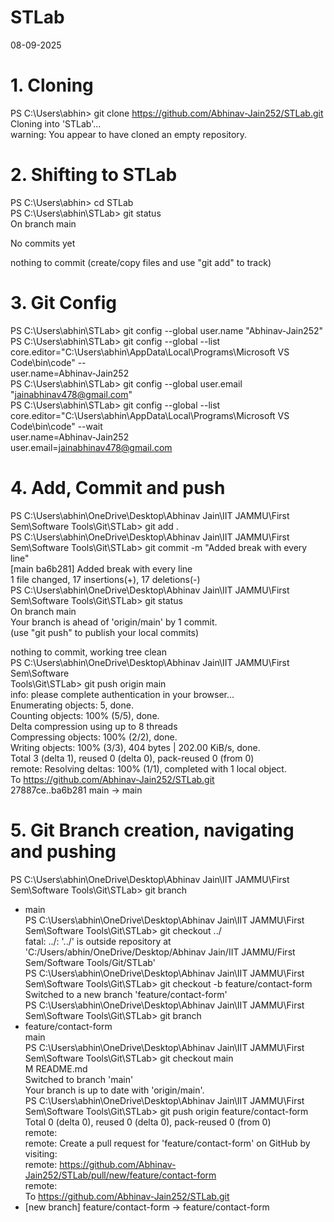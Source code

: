 # STLab

08-09-2025

# 1. Cloning
PS C:\Users\abhin> git clone https://github.com/Abhinav-Jain252/STLab.git<br/>
Cloning into 'STLab'...<br/>
warning: You appear to have cloned an empty repository.<br/>

# 2. Shifting to STLab
PS C:\Users\abhin> cd STLab<br/>
PS C:\Users\abhin\STLab> git status<br/>
On branch main<br/>

No commits yet<br/>

nothing to commit (create/copy files and use "git add" to track)<br/>


# 3. Git Config
PS C:\Users\abhin\STLab> git config --global user.name "Abhinav-Jain252"<br/>
PS C:\Users\abhin\STLab> git config --global --list<br/>
core.editor="C:\Users\abhin\AppData\Local\Programs\Microsoft VS Code\bin\code" --<br/>
user.name=Abhinav-Jain252<br/>
PS C:\Users\abhin\STLab> git config --global user.email "jainabhinav478@gmail.com"   <br/>
PS C:\Users\abhin\STLab> git config --global --list<br/>
core.editor="C:\Users\abhin\AppData\Local\Programs\Microsoft VS Code\bin\code" --wait<br/>
user.name=Abhinav-Jain252<br/>
user.email=jainabhinav478@gmail.com<br/>


# 4. Add, Commit and push
PS C:\Users\abhin\OneDrive\Desktop\Abhinav Jain\IIT JAMMU\First Sem\Software Tools\Git\STLab> git add .<br/>
PS C:\Users\abhin\OneDrive\Desktop\Abhinav Jain\IIT JAMMU\First Sem\Software Tools\Git\STLab> git commit -m "Added break with every line"<br/>
[main ba6b281] Added break with every line<br/>
 1 file changed, 17 insertions(+), 17 deletions(-)<br/>
PS C:\Users\abhin\OneDrive\Desktop\Abhinav Jain\IIT JAMMU\First Sem\Software Tools\Git\STLab> git status<br/>
On branch main<br/>
Your branch is ahead of 'origin/main' by 1 commit.<br/>
  (use "git push" to publish your local commits)<br/>

nothing to commit, working tree clean<br/>
PS C:\Users\abhin\OneDrive\Desktop\Abhinav Jain\IIT JAMMU\First Sem\Software <br/>Tools\Git\STLab> git push origin main<br/>
info: please complete authentication in your browser...<br/>
Enumerating objects: 5, done.<br/>
Counting objects: 100% (5/5), done.<br/>
Delta compression using up to 8 threads<br/>
Compressing objects: 100% (2/2), done.<br/>
Writing objects: 100% (3/3), 404 bytes | 202.00 KiB/s, done.<br/>
Total 3 (delta 1), reused 0 (delta 0), pack-reused 0 (from 0)<br/>
remote: Resolving deltas: 100% (1/1), completed with 1 local object.<br/>
To https://github.com/Abhinav-Jain252/STLab.git<br/>
   27887ce..ba6b281  main -> main<br/>



# 5. Git Branch creation, navigating and pushing
PS C:\Users\abhin\OneDrive\Desktop\Abhinav Jain\IIT JAMMU\First Sem\Software Tools\Git\STLab> git branch<br/>
* main<br/>
PS C:\Users\abhin\OneDrive\Desktop\Abhinav Jain\IIT JAMMU\First Sem\Software Tools\Git\STLab> git checkout ../<br/>
fatal: ../: '../' is outside repository at 'C:/Users/abhin/OneDrive/Desktop/Abhinav Jain/IIT JAMMU/First Sem/Software Tools/Git/STLab'<br/>
PS C:\Users\abhin\OneDrive\Desktop\Abhinav Jain\IIT JAMMU\First Sem\Software Tools\Git\STLab> git checkout -b feature/contact-form
Switched to a new branch 'feature/contact-form'<br/>
PS C:\Users\abhin\OneDrive\Desktop\Abhinav Jain\IIT JAMMU\First Sem\Software Tools\Git\STLab> git branch<br/>
* feature/contact-form<br/>
  main<br/>
PS C:\Users\abhin\OneDrive\Desktop\Abhinav Jain\IIT JAMMU\First Sem\Software Tools\Git\STLab> git checkout main<br/>
M       README.md<br/>
Switched to branch 'main'<br/>
Your branch is up to date with 'origin/main'.<br/>
PS C:\Users\abhin\OneDrive\Desktop\Abhinav Jain\IIT JAMMU\First Sem\Software Tools\Git\STLab> git push origin feature/contact-form<br/>
Total 0 (delta 0), reused 0 (delta 0), pack-reused 0 (from 0)<br/>
remote: <br/>
remote: Create a pull request for 'feature/contact-form' on GitHub by visiting:<br/>
remote:      https://github.com/Abhinav-Jain252/STLab/pull/new/feature/contact-form<br/>
remote:<br/>
To https://github.com/Abhinav-Jain252/STLab.git<br/>
 * [new branch]      feature/contact-form -> feature/contact-form<br/>